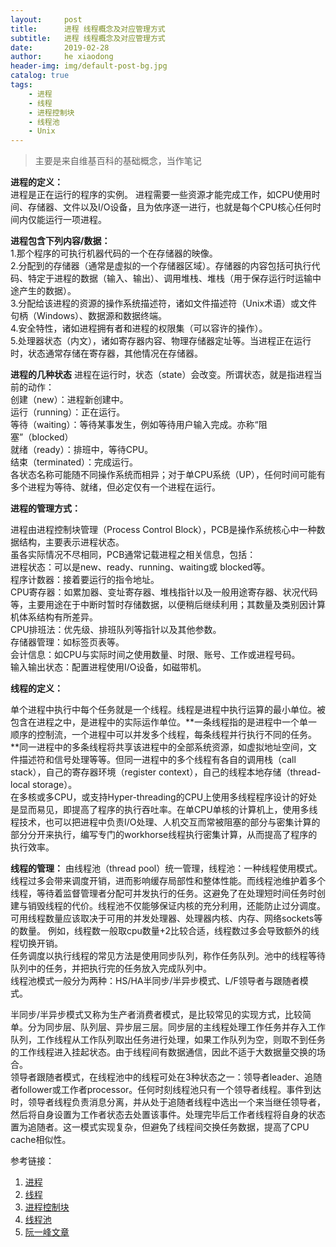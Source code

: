 ```yaml
---
layout:     post
title:      进程 线程概念及对应管理方式
subtitle:   进程 线程概念及对应管理方式
date:       2019-02-28
author:     he xiaodong
header-img: img/default-post-bg.jpg
catalog: true
tags:
    - 进程
    - 线程
    - 进程控制块
    - 线程池
    - Unix
---
```


> 主要是来自维基百科的基础概念，当作笔记

**进程的定义：**<br>
进程是正在运行的程序的实例。
进程需要一些资源才能完成工作，如CPU使用时间、存储器、文件以及I/O设备，且为依序逐一进行，也就是每个CPU核心任何时间内仅能运行一项进程。

**进程包含下列内容/数据：**<br>
1.那个程序的可执行机器代码的一个在存储器的映像。<br>
2.分配到的存储器（通常是虚拟的一个存储器区域）。存储器的内容包括可执行代码、特定于进程的数据（输入、输出）、调用堆栈、堆栈（用于保存运行时运输中途产生的数据）。<br>
3.分配给该进程的资源的操作系统描述符，诸如文件描述符（Unix术语）或文件句柄（Windows）、数据源和数据终端。<br>
4.安全特性，诸如进程拥有者和进程的权限集（可以容许的操作）。<br>
5.处理器状态（内文），诸如寄存器内容、物理存储器定址等。当进程正在运行时，状态通常存储在寄存器，其他情况在存储器。<br>

**进程的几种状态**
进程在运行时，状态（state）会改变。所谓状态，就是指进程当前的动作：<br>
创建（new）：进程新创建中。<br>
运行（running）：正在运行。<br>
等待（waiting）：等待某事发生，例如等待用户输入完成。亦称“阻塞”（blocked）<br>
就绪（ready）：排班中，等待CPU。<br>
结束（terminated）：完成运行。<br>
各状态名称可能随不同操作系统而相异；对于单CPU系统（UP），任何时间可能有多个进程为等待、就绪，但必定仅有一个进程在运行。<br>

**进程的管理方式：**

进程由进程控制块管理（Process Control Block），PCB是操作系统核心中一种数据结构，主要表示进程状态。<br>
虽各实际情况不尽相同，PCB通常记载进程之相关信息，包括：<br>
进程状态：可以是new、ready、running、waiting或 blocked等。<br>
程序计数器：接着要运行的指令地址。<br>
CPU寄存器：如累加器、变址寄存器、堆栈指针以及一般用途寄存器、状况代码等，主要用途在于中断时暂时存储数据，以便稍后继续利用；其数量及类别因计算机体系结构有所差异。<br>
CPU排班法：优先级、排班队列等指针以及其他参数。<br>
存储器管理：如标签页表等。<br>
会计信息：如CPU与实际时间之使用数量、时限、账号、工作或进程号码。<br>
输入输出状态：配置进程使用I/O设备，如磁带机。<br>

**线程的定义：**<br>

单个进程中执行中每个任务就是一个线程。线程是进程中执行运算的最小单位。被包含在进程之中，是进程中的实际运作单位。**一条线程指的是进程中一个单一顺序的控制流，一个进程中可以并发多个线程，每条线程并行执行不同的任务。**同一进程中的多条线程将共享该进程中的全部系统资源，如虚拟地址空间，文件描述符和信号处理等等。但同一进程中的多个线程有各自的调用栈（call stack），自己的寄存器环境（register context），自己的线程本地存储（thread-local storage）。<br>
在多核或多CPU，或支持Hyper-threading的CPU上使用多线程程序设计的好处是显而易见，即提高了程序的执行吞吐率。在单CPU单核的计算机上，使用多线程技术，也可以把进程中负责I/O处理、人机交互而常被阻塞的部分与密集计算的部分分开来执行，编写专门的workhorse线程执行密集计算，从而提高了程序的执行效率。<br>

**线程的管理：**
由线程池（thread pool）统一管理，线程池：一种线程使用模式。线程过多会带来调度开销，进而影响缓存局部性和整体性能。而线程池维护着多个线程，等待着监督管理者分配可并发执行的任务。这避免了在处理短时间任务时创建与销毁线程的代价。线程池不仅能够保证内核的充分利用，还能防止过分调度。可用线程数量应该取决于可用的并发处理器、处理器内核、内存、网络sockets等的数量。 例如，线程数一般取cpu数量+2比较合适，线程数过多会导致额外的线程切换开销。<br>
任务调度以执行线程的常见方法是使用同步队列，称作任务队列。池中的线程等待队列中的任务，并把执行完的任务放入完成队列中。<br>
线程池模式一般分为两种：HS/HA半同步/半异步模式、L/F领导者与跟随者模式。<br>

半同步/半异步模式又称为生产者消费者模式，是比较常见的实现方式，比较简单。分为同步层、队列层、异步层三层。同步层的主线程处理工作任务并存入工作队列，工作线程从工作队列取出任务进行处理，如果工作队列为空，则取不到任务的工作线程进入挂起状态。由于线程间有数据通信，因此不适于大数据量交换的场合。<br>
领导者跟随者模式，在线程池中的线程可处在3种状态之一：领导者leader、追随者follower或工作者processor。任何时刻线程池只有一个领导者线程。事件到达时，领导者线程负责消息分离，并从处于追随者线程中选出一个来当继任领导者，然后将自身设置为工作者状态去处置该事件。处理完毕后工作者线程将自身的状态置为追随者。这一模式实现复杂，但避免了线程间交换任务数据，提高了CPU cache相似性。<br>

参考链接：

1. [进程](https://zh.wikipedia.org/wiki/%E8%A1%8C%E7%A8%8B "进程 维基百科")
2. [线程](https://zh.wikipedia.org/wiki/%E7%BA%BF%E7%A8%8B "线程 维基百科") 
3. [进程控制块](https://zh.wikipedia.org/wiki/%E8%A1%8C%E7%A8%8B%E6%8E%A7%E5%88%B6%E8%A1%A8 "进程控制块 维基百科")
4. [线程池](https://zh.wikipedia.org/wiki/%E7%BA%BF%E7%A8%8B%E6%B1%A0 "线程池 维基百科") 
5. [阮一峰文章](http://www.ruanyifeng.com/blog/2013/04/processes_and_threads.html "阮一峰 进程和线程的关系") 
